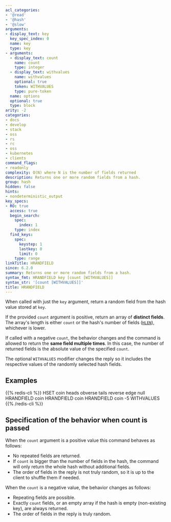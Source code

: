 ```yaml
---
acl_categories:
- '@read'
- '@hash'
- '@slow'
arguments:
- display_text: key
  key_spec_index: 0
  name: key
  type: key
- arguments:
  - display_text: count
    name: count
    type: integer
  - display_text: withvalues
    name: withvalues
    optional: true
    token: WITHVALUES
    type: pure-token
  name: options
  optional: true
  type: block
arity: -2
categories:
- docs
- develop
- stack
- oss
- rs
- rc
- oss
- kubernetes
- clients
command_flags:
- readonly
complexity: O(N) where N is the number of fields returned
description: Returns one or more random fields from a hash.
group: hash
hidden: false
hints:
- nondeterministic_output
key_specs:
- RO: true
  access: true
  begin_search:
    spec:
      index: 1
    type: index
  find_keys:
    spec:
      keystep: 1
      lastkey: 0
      limit: 0
    type: range
linkTitle: HRANDFIELD
since: 6.2.0
summary: Returns one or more random fields from a hash.
syntax_fmt: HRANDFIELD key [count [WITHVALUES]]
syntax_str: '[count [WITHVALUES]]'
title: HRANDFIELD
---
```

When called with just the `key` argument, return a random field from the hash value stored at `key`.

If the provided `count` argument is positive, return an array of **distinct fields**.
The array's length is either `count` or the hash's number of fields ([`HLEN`](/commands/hlen)), whichever is lower.

If called with a negative `count`, the behavior changes and the command is allowed to return the **same field multiple times**.
In this case, the number of returned fields is the absolute value of the specified `count`.

The optional `WITHVALUES` modifier changes the reply so it includes the respective values of the randomly selected hash fields.

## Examples

{{% redis-cli %}}
HSET coin heads obverse tails reverse edge null
HRANDFIELD coin
HRANDFIELD coin
HRANDFIELD coin -5 WITHVALUES
{{% /redis-cli %}}


## Specification of the behavior when count is passed

When the `count` argument is a positive value this command behaves as follows:

* No repeated fields are returned.
* If `count` is bigger than the number of fields in the hash, the command will only return the whole hash without additional fields.
* The order of fields in the reply is not truly random, so it is up to the client to shuffle them if needed.

When the `count` is a negative value, the behavior changes as follows:

* Repeating fields are possible.
* Exactly `count` fields, or an empty array if the hash is empty (non-existing key), are always returned.
* The order of fields in the reply is truly random.
